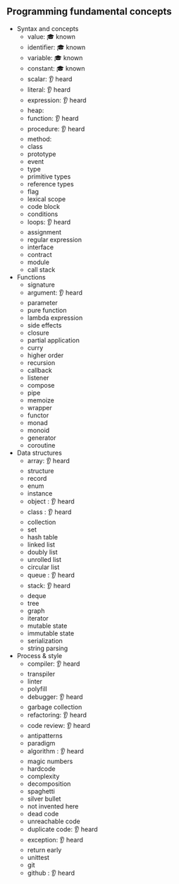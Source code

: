 ## Programming fundamental concepts

- Syntax and concepts
  - value: 🎓 known
  - identifier: 🎓 known
  - variable: 🎓 known
  - constant: 🎓 known
  - scalar: 👂 heard
  - literal: 👂 heard
  - expression: 👂 heard
  - heap:
  - function: 👂 heard
  - procedure: 👂 heard
  - method:
  - class
  - prototype
  - event
  - type
  - primitive types
  - reference types
  - flag
  - lexical scope
  - code block
  - conditions
  - loops: 👂 heard
  - assignment
  - regular expression
  - interface
  - contract
  - module
  - call stack
- Functions
  - signature
  - argument: 👂 heard
  - parameter
  - pure function
  - lambda expression
  - side effects
  - closure
  - partial application
  - curry
  - higher order
  - recursion
  - callback
  - listener
  - compose
  - pipe
  - memoize
  - wrapper
  - functor
  - monad
  - monoid
  - generator
  - coroutine
- Data structures
  - array: 👂 heard
  - structure
  - record
  - enum
  - instance
  - object : 👂 heard
  - class : 👂 heard
  - collection
  - set
  - hash table
  - linked list
  - doubly list
  - unrolled list
  - circular list
  - queue : 👂 heard
  - stack: 👂 heard 
  - deque
  - tree
  - graph
  - iterator
  - mutable state
  - immutable state
  - serialization
  - string parsing
- Process & style
  - compiler: 👂 heard
  - transpiler
  - linter
  - polyfill
  - debugger: 👂 heard
  - garbage collection
  - refactoring: 👂 heard
  - code review: 👂 heard
  - antipatterns
  - paradigm
  - algorithm : 👂 heard
  - magic numbers
  - hardcode
  - complexity
  - decomposition
  - spaghetti
  - silver bullet
  - not invented here
  - dead code
  - unreachable code
  - duplicate code: 👂 heard
  - exception: 👂 heard
  - return early
  - unittest
  - git
  - github : 👂 heard

